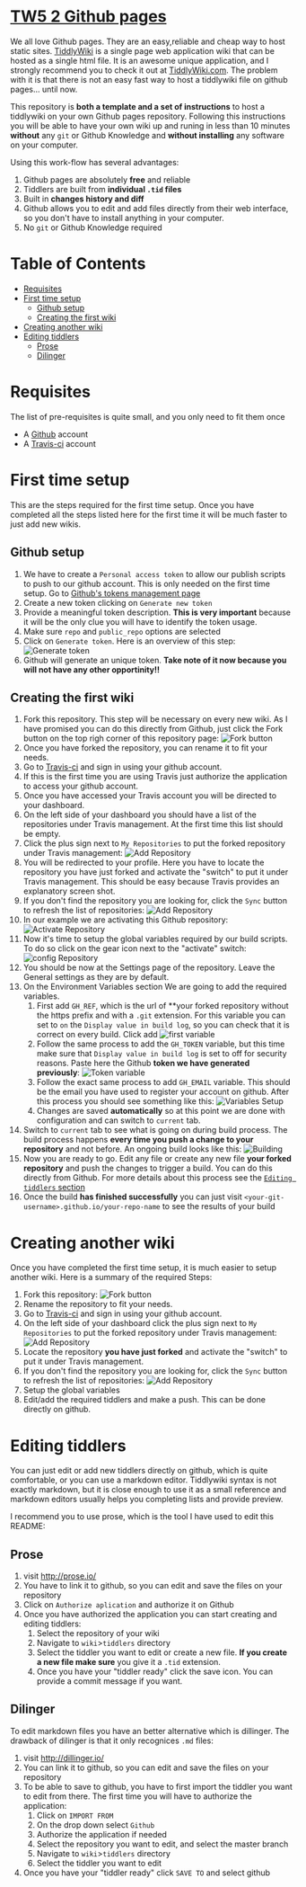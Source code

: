 # [TW5 2 Github pages](https://github.com/danielo515/TW5-auto-publish2gh-pages)

We all love Github pages. They are an easy,reliable and cheap way to host static sites. [TiddlyWiki](tiddlywiki.com) is a single page web application wiki that can be hosted as a single html file. It is an awesome unique application, and I strongly recommend you to check it out at [TiddlyWiki.com](tiddlywiki.com). The problem with it is that there is not an easy fast way to host a tiddlywiki file on github pages... until now. 

This repository is **both a template and a set of instructions** to host a tiddlywiki on your own Github pages repository. Following this instructions you will be able to have your own wiki up and runing in less than 10 minutes **without** any `git` or Github Knowledge and **without installing** any software on your computer.

Using this work-flow has several advantages:
1. Github pages are absolutely **free** and reliable
2. Tiddlers are built from **individual `.tid` files**
3. Built in **changes history and diff**
4. Github allows you to edit and add files directly from their web interface, so you don't have to install anything in your computer.
3. No `git` or Github Knowledge required


<!-- START doctoc generated TOC please keep comment here to allow auto update -->
<!-- DON'T EDIT THIS SECTION, INSTEAD RE-RUN doctoc TO UPDATE -->
# Table of Contents

- [Requisites](#requisites)
- [First time setup](#first-time-setup)
  - [Github setup](#github-setup)
  - [Creating the first wiki](#creating-the-first-wiki)
- [Creating another wiki](#creating-another-wiki)
- [Editing tiddlers](#editing-tiddlers)
  - [Prose](#prose)
  - [Dilinger](#dilinger)

<!-- END doctoc generated TOC please keep comment here to allow auto update -->

# Requisites
The list of pre-requisites is quite small, and you only need to fit them once
* A [Github](https://github.com) account
* A [Travis-ci](https://travis-ci.org/ "go to travis site") account

# First time setup
This are the steps required for the first time setup. Once you have completed all the steps listed here for the first time it will be much faster to just add new wikis.
## Github setup
1. We have to create a `Personal access token` to allow our publish scripts to push to our github account. This is only needed on the first time setup. Go to [Github's tokens management page](https://github.com/settings/tokens)
2. Create a new token clicking on `Generate new token`
3. Provide a meaningful token description. **This is very important** because it will be the only clue you will have to identify the token usage.
4. Make sure `repo` and `public_repo` options are selected
5. Click on `Generate token`. Here is an overview of this step:
![Generate token](/../screenshots/github-token.png?raw=true)
6. Github will generate an unique token. **Take note of it now because you will not have any other opportinity!!**

## Creating the first wiki
1. Fork this repository. This step will be necessary on every new wiki. As I have promised  you can do this directly from Github, just click the Fork button on the top righ corner of this repository page:
![Fork button](/../screenshots/fork.png?raw=true "Fork button")
2. Once you have forked the repository, you can rename it to fit your needs.
2.  Go to [Travis-ci](https://travis-ci.org/ "go to travis site") and sign in using your github account.
3. If this is the first time you are using Travis just authorize the application to access your github account.
2. Once you have accessed your Travis account you will be directed to your dashboard.
3. On the left side of your dashboard you should have a list of the repositories under Travis management. At the first time this list should be empty.
4. Click the plus sign next to `My Repositories` to put the forked repository under Travis management:
![Add Repository](/../screenshots/Travis-CI_addRepo.png?raw=true "Add repo")
5. You will be redirected to your profile. Here you have to locate the repository you have just forked and activate the "switch" to put it under Travis management. This should be easy because Travis provides an explanatory screen shot.
6. If you don't find the repository you are looking for, click the `Sync` button to refresh the list of repositories:
![Add Repository](/../screenshots/Travis-CI_sync.png?raw=true "Add repo")
7. In our example we are activating this Github repository:
![Activate Repository](/../screenshots/Travis-CI_activate.png?raw=true)
8. Now it's time to setup the global variables required by our build scripts. To do so click on the gear icon next to the "activate" switch:
![config Repository](/../screenshots/Travis-CI_config.png?raw=true)
11. You should be now at the Settings page of the repository. Leave the General settings as they are by default.
12. On the Environment Variables section We are going to add the required variables.
    1. First add `GH_REF`, which is the url of **your forked repository without the https prefix and with a `.git` extension. For this variable you can set to `on` the `Display value in build log`, so you can check that it is correct on every build. Click add
    ![first variable](/../screenshots/Travis-CI_GH_REF.png?raw=true)
    2. Follow the same process to add the `GH_TOKEN` variable, but this time make sure that `Display value in build log` is set to off for security reasons. Paste here the Github **token we have generated previously**:
    ![Token variable](/../screenshots/Travis-CI_GH_TOKEN.png?raw=true)
    3. Follow the exact same process to add `GH_EMAIL` variable. This should be the email you have used to register your account on github. After this process you should see something like this:
    ![Variables Setup](/../screenshots/Travis-CI_Variables.png?raw=true)
    4. Changes are saved **automatically** so at this point we are done with configuration and can switch to `current` tab.
13. Switch to `current` tab to see what is going on during build process. The build process happens **every time you push a change to your repository** and not before. An ongoing build looks like this:
![Building](/../screenshots/Travis-CI_Building.png?raw=true)
14. Now you are ready to go. Edit any file or create any new file **your forked repository** and push the changes to trigger a build. You can do this directly from Github. For more details about this process see the [`Editing tiddlers` section](#editing-tiddlers)
15. Once the build **has finished successfully** you can just visit `<your-git-username>.github.io/your-repo-name` to see the results of your build

# Creating another wiki
Once you have completed the first time setup, it is much easier to setup another wiki. Here is a summary of the required Steps:
1. Fork this repository: 
![Fork button](/../screenshots/fork.png?raw=true "Fork button")
2. Rename the repository to fit your needs.
3.  Go to [Travis-ci](https://travis-ci.org/ "go to travis site") and sign in using your github account.
4. On the left side of your dashboard click the plus sign next to `My Repositories` to put the forked repository under Travis management:
![Add Repository](/../screenshots/Travis-CI_addRepo.png?raw=true "Add repo")
5. Locate the repository **you have just forked** and activate the "switch" to put it under Travis management.
6. If you don't find the repository you are looking for, click the `Sync` button to refresh the list of repositories:
![Add Repository](/../screenshots/Travis-CI_sync.png?raw=true "Add repo")
7. Setup the global variables
8. Edit/add the required tiddlers and make a push. This can be done directly on github.

# Editing tiddlers
You can just edit or add new tiddlers directly on github, which is quite comfortable, or you can use a markdown editor. Tiddlywiki syntax is not exactly markdown, but it is close enough to use it as a small reference and markdown editors usually helps you completing lists and provide preview.

I recommend you to use prose, which is the tool I have used to edit this README:

## Prose
1. visit http://prose.io/
2. You have to link it to github, so you can edit and save the files on your repository
3. Click on `Authorize aplication` and authorize it on Github
4. Once you have authorized the application you can start creating and editing tiddlers:
   1. Select the repository of your wiki
   2. Navigate to `wiki`>`tiddlers` directory
   3. Select the tiddler you want to edit or create a new file. **If you create a new file make sure** you give it a `.tid` extension.
   4. Once you  have your "tiddler ready" click the save icon. You can provide a commit message if you want.


## Dilinger
To edit markdown files you have an better alternative which is dillinger. The drawback of dilinger is that it only recognices `.md` files:

1. visit http://dillinger.io/
2. You can link it to github, so you can edit and save the files on your repository
3. To be able to save to github, you have to first import the tiddler you want to edit from there. The first time you will have to authorize the application:
   1. Click on `IMPORT FROM` 
   2. On the drop down select `Github`
   3. Authorize the application if needed
   4. Select the repository you want to edit, and select the master branch
   5. Navigate to `wiki`>`tiddlers` directory
   6. Select the tiddler you want to edit
4. Once you  have your "tiddler ready" click `SAVE TO` and select github
